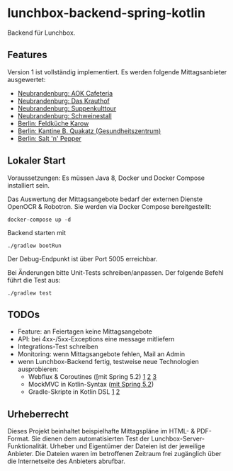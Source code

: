 # lunchbox-backend-spring-kotlin

Backend für Lunchbox.


## Features

Version 1 ist vollständig implementiert. Es werden folgende Mittagsanbieter ausgewertet:

* [Neubrandenburg: AOK Cafeteria](http://www.hotel-am-ring.de/aok-cafeteria.html)
* [Neubrandenburg: Das Krauthof](https://www.daskrauthof.de/karte/)
* [Neubrandenburg: Suppenkulttour](http://www.suppenkult.com/wochenplan.html)
* [Neubrandenburg: Schweinestall](http://www.schweinestall-nb.de/)
* [Berlin: Feldküche Karow](https://www.feldkuechebkarow.de/speiseplan)
* [Berlin: Kantine B. Quakatz (Gesundheitszentrum)](https://de-de.facebook.com/pages/Kantine-BQuakatz-Allee-der-Kosmonauten/181190361991823)
* [Berlin: Salt 'n' Pepper](http://www.partyservice-rohde.de/bistro-angebot-der-woche/)
 

## Lokaler Start

Voraussetzungen: Es müssen Java 8, Docker und Docker Compose installiert sein.

Das Auswertung der Mittagsangebote bedarf der externen Dienste OpenOCR & Robotron. Sie werden via Docker Compose bereitgestellt:
                     
    docker-compose up -d

Backend starten mit

    ./gradlew bootRun

Der Debug-Endpunkt ist über Port 5005 erreichbar.

Bei Änderungen bitte Unit-Tests schreiben/anpassen. Der folgende Befehl führt die Test aus:

    ./gradlew test


## TODOs

- Feature: an Feiertagen keine Mittagsangebote
- API: bei 4xx-/5xx-Exceptions eine message mitliefern
- Integrations-Test schreiben
- Monitoring: wenn Mittagsangebote fehlen, Mail an Admin
- wenn Lunchbox-Backend fertig, testweise neue Technologien ausprobieren:
  - Webflux & Coroutines ([mit Spring 5.2) [1](https://www.baeldung.com/kotlin-coroutines) [2](https://spring.io/blog/2019/04/12/going-reactive-with-spring-coroutines-and-kotlin-flow#spring-mvc-or-webflux) [3](https://docs.spring.io/spring/docs/5.2.0.M1/spring-framework-reference/languages.html#coroutines)
  - MockMVC in Kotlin-Syntax ([mit Spring 5.2](https://docs.spring.io/spring/docs/5.2.0.M1/spring-framework-reference/languages.html#mockmvc-dsl))
  - Gradle-Skripte in Kotlin DSL [1](https://github.com/jnizet/gradle-kotlin-dsl-migration-guide) [2](https://github.com/mixitconf/mixit/blob/master/build.gradle.kts)


## Urheberrecht

Dieses Projekt beinhaltet beispielhafte Mittagspläne im HTML- & PDF-Format. Sie dienen dem automatisierten Test der Lunchbox-Server-Funktionalität. Urheber und Eigentümer der Dateien ist der jeweilige Anbieter. Die Dateien waren im betroffenen Zeitraum frei zugänglich über die Internetseite des Anbieters abrufbar.
